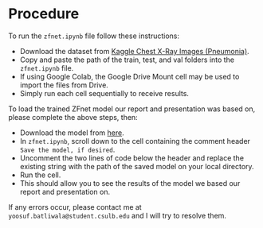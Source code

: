 # Procedure

To run the `zfnet.ipynb` file follow these instructions:
* Download the dataset from [Kaggle Chest X-Ray Images (Pneumonia)](https://www.kaggle.com/datasets/paultimothymooney/chest-xray-pneumonia).
* Copy and paste the path of the train, test, and val folders into the `zfnet.ipynb` file. 
* If using Google Colab, the Google Drive Mount cell may be used to import the files from Drive.
* Simply run each cell sequentially to receive results.

To load the trained ZFnet model our report and presentation was based on, please complete the above steps, then:
* Download the model from [here](https://csulb-my.sharepoint.com/:f:/g/personal/yoosuf_batliwala_student_csulb_edu/Esn2WziocZ1GhXRmPWvFv2sB6aN4GQZycwr-ppA-bavpAQ?e=rS9Kzj).
* In `zfnet.ipynb`, scroll down to the cell containing the comment header `Save the model, if desired`.
* Uncomment the two lines of code below the header and replace the existing string with the path of the saved model on your local directory.
* Run the cell.
* This should allow you to see the results of the model we based our report and presentation on.

If any errors occur, please contact me at `yoosuf.batliwala@student.csulb.edu` and I will try to resolve them. 